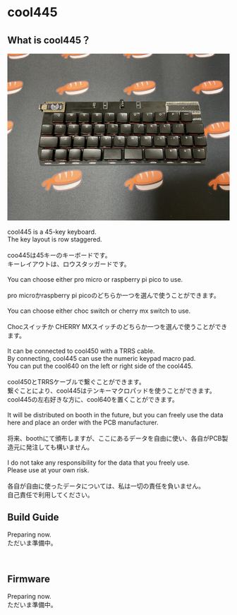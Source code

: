 # cool445
## What is cool445？

![](img/img0001.jpg)

cool445 is a 45-key keyboard.
<br>
The key layout is row staggered.
<br><br>
coo445は45キーのキーボードです。
<br>
キーレイアウトは、ロウスタッガードです。
<br><br>
You can choose either pro micro or raspberry pi pico to use.
<br><br>
pro microかraspberry pi picoのどちらか一つを選んで使うことができます。
<br><br>
You can choose either choc switch or cherry mx switch to use.
<br><br>
Chocスイッチか CHERRY MXスイッチのどちらか一つを選んで使うことができます。
<br>
<br>
It can be connected to cool450 with a TRRS cable.
<br>
By connecting, cool445 can use the numeric keypad macro pad.
<br>
You can put the cool640 on the left or right side of the cool445.
<br><br>
cool450とTRRSケーブルで繋ぐことができます。
<br>
繋ぐことにより、cool445はテンキーマクロパッドを使うことができます。
<br>
cool445の左右好きな方に、cool640を置くことができます。
<br>
<br>
It will be distributed on booth in the future, but you can freely use the data here and place an order with the PCB manufacturer.
<br><br>
将来、boothにて頒布しますが、ここにあるデータを自由に使い、各自がPCB製造元に発注しても構いません。
<br><br>
I do not take any responsibility for the data that you freely use.
<br>
Please use at your own risk.
<br><br>
各自が自由に使ったデータについては、私は一切の責任を負いません。
<br>
自己責任で利用してください。
<br>


## Build Guide
Preparing now.
<br>
ただいま準備中。


<br>

## Firmware
Preparing now.
<br>
ただいま準備中。
